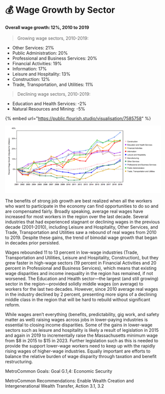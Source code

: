 # 💰 Wage Growth by Sector

#### Overall wage growth: 12%, 2010 to 2019&#x20;

> Growing wage sectors, 2010-2019:   &#x20;

* Other Services: 21% &#x20;
* Public Administration: 20%
* Professional and Business Services: 20% &#x20;
* Financial Activities: 19% &#x20;
* Information: 17% &#x20;
* Leisure and Hospitality: 13% &#x20;
* Construction: 12% &#x20;
* Trade, Transportation, and Utilities: 11% &#x20;

> Declining wage sectors, 2010-2019:  &#x20;

* Education and Health Services: -2%
* Natural Resources and Mining: -5% &#x20;

{% embed url="https://public.flourish.studio/visualisation/7585758" %}

![](.gitbook/assets/test2.PNG)

The benefits of strong job growth are best realized when all the workers who want to participate in the economy can find opportunities to do so and are compensated fairly. Broadly speaking, average real wages have increased for most workers in the region over the last decade. Several industries that had experienced stagnant or declining wages in the previous decade (2001-2010), including Leisure and Hospitality, Other Services, and Trade, Transportation and Utilities saw a rebound of real wages from 2010 to 2019. Despite these gains, the trend of bimodal wage growth that began in decades prior persisted. &#x20;

Wages rebounded 11 to 13 percent in low-wage industries (Trade, Transportation and Utilities, Leisure and Hospitality, Construction), but they grew faster in high-wage sectors (19 percent in Financial Activities and 20 percent in Professional and Business Services), which means that existing wage disparities and income inequality in the region has remained, if not worsened. The Education and Health sector—the largest (and still growing) sector in the region—provided solidly middle wages (on average) to workers for the last two decades. However, since 2010 average real wages in the industry declined by 2 percent, presenting more signs of a declining middle class in the region that will be hard to rebuild without significant reform.&#x20;

While wages aren’t everything (benefits, predictability, gig work, and safety matter as well) raising wages across jobs in lower-paying industries is essential to closing income disparities. Some of the gains in lower-wage sectors such as leisure and hospitality is likely a result of legislation in 2015 and again in 2019 to incrementally raise the Massachusetts minimum wage from $8 in 2015 to $15 in 2023. Further legislation such as this is needed to provide the support lower-wage workers need to keep up with the rapidly rising wages of higher-wage industries. Equally important are efforts to balance the relative burden of wage disparity through taxation and benefit restructuring. &#x20;

MetroCommon Goals: Goal G.1,4: Economic Security &#x20;

MetroCommon Recommendations: Enable Wealth Creation and Intergenerational Wealth Transfer, Action 3.1, 3.2&#x20;
